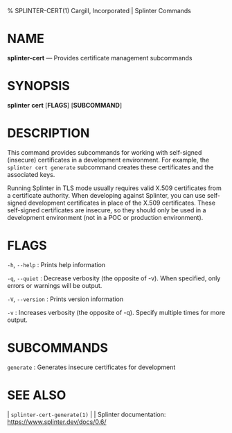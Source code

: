 % SPLINTER-CERT(1) Cargill, Incorporated | Splinter Commands
<!--
  Copyright 2018-2021 Cargill Incorporated
  Licensed under Creative Commons Attribution 4.0 International License
  https://creativecommons.org/licenses/by/4.0/
-->

NAME
====

**splinter-cert** — Provides certificate management subcommands

SYNOPSIS
========

**splinter** **cert** \[**FLAGS**\] \[**SUBCOMMAND**\]

DESCRIPTION
===========

This command provides subcommands for working with self-signed (insecure)
certificates in a development environment. For example, the `splinter cert
generate` subcommand creates these certificates and the associated keys.

Running Splinter in TLS mode usually requires valid X.509 certificates from a
certificate authority. When developing against Splinter, you can use self-signed
development certificates in place of the X.509 certificates. These self-signed
certificates are insecure, so they should only be used in a development
environment (not in a POC or production environment).

FLAGS
=====

`-h`, `--help`
: Prints help information

`-q`, `--quiet`
: Decrease verbosity (the opposite of -v). When specified, only errors or
  warnings will be output.

`-V`, `--version`
: Prints version information

`-v`
: Increases verbosity (the opposite of -q). Specify multiple times for more
  output.

SUBCOMMANDS
===========

`generate`
: Generates insecure certificates for development

SEE ALSO
========
| `splinter-cert-generate(1)`
|
| Splinter documentation: https://www.splinter.dev/docs/0.6/
